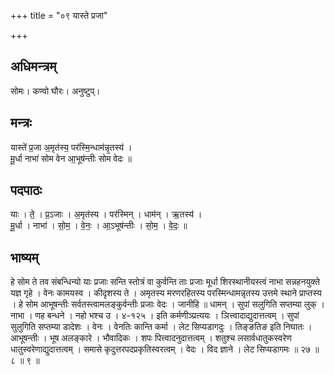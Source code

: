 +++
title = "०९ यास्ते प्रजा"

+++
## अधिमन्त्रम्
सोमः। कण्वो घौरः। अनुष्टुप्।

## मन्त्रः
यास्ते॑ प्र॒जा अ॒मृत॑स्य॒ पर॑स्मि॒न्धाम॑न्नृ॒तस्य॑ ।  
मू॒र्धा नाभा॑ सोम वेन आ॒भूष॑न्तीः सोम वेदः ॥

## पदपाठः
याः । ते॒ । प्र॒ऽजाः । अ॒मृत॑स्य । पर॑स्मिन् । धाम॑न् । ऋ॒तस्य॑ ।  
मू॒र्धा । नाभा॑ । सो॒म॒ । वे॒नः॒ । आ॒ऽभूष॑न्तीः । सो॒म॒ । वे॒दः॒ ॥

## भाष्यम्
हे सोम ते तव संबन्धिन्यो याः प्रजाः सन्ति स्तोत्रं वा कुर्वन्ति ताः प्रजाः मूर्धा शिरस्थानीयस्त्वं नाभा सन्नहनयुक्ते यज्ञ गृहे । वेनः कामयस्व । कीदृशस्य ते । अमृतस्य मरणरहितस्य परस्मिन्धामन्नृतस्य उत्तमे स्थाने प्राप्तस्य । हे सोम आभूषन्तीः सर्वतस्त्वामलङ्कुर्वन्तीः प्रजाः वेदः । जानीहि ॥ धामन् । सुपां सलुगिति सप्तम्या लुक् । नाभा । णह बन्धने । नहो भश्च उ । ४-१२५ । इति कर्मणीञ्प्रत्ययः । ञित्त्वादाद्युदात्तत्वम् । सुपां सुलुगिति सप्तम्या डादेशः । वेनः । वेनतिः कान्ति कर्मा । लेट सिप्यडागदुः । तिङ्ङतिङ इति निघातः । आभूषन्तीः । भूष अलङ्कारे । भौवादिकः । शपः पित्त्वादनुदात्तत्वम् । शतुश्च लसार्वधातुकस्वरेण धातुस्वरेणाद्युदात्तत्वम् । समासे कृदुत्तरपदप्रकृतिस्वरत्वम् । वेदः । विद ज्ञाने । लेट सिप्यडागमः ॥ २७ ॥ ८ ॥ ९ ॥